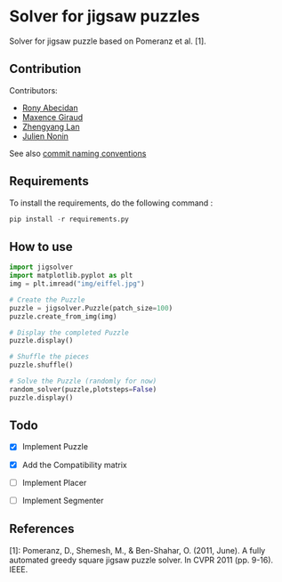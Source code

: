 # Solver for jigsaw puzzles

Solver for jigsaw puzzle based on Pomeranz et al. [1].

## Contribution
Contributors:
* [Rony Abecidan](https://github.com/RonyAbecidan/)
* [Maxence Giraud](https://github.com/MaxenceGiraud/)
* [Zhengyang Lan](https://github.com/LANZhengyang)
* [Julien Nonin](https://github.com/JulienNonin)

See also [commit naming conventions](docs/CONTRIBUTING.md)

## Requirements

To install the requirements, do the following command :

```python
pip install -r requirements.py
```

## How to use

```python
import jigsolver
import matplotlib.pyplot as plt
img = plt.imread("img/eiffel.jpg")

# Create the Puzzle
puzzle = jigsolver.Puzzle(patch_size=100) 
puzzle.create_from_img(img) 

# Display the completed Puzzle
puzzle.display() 

# Shuffle the pieces
puzzle.shuffle()

# Solve the Puzzle (randomly for now)
random_solver(puzzle,plotsteps=False)
puzzle.display()
```


## Todo 
- [x] Implement Puzzle
- [x] Add the Compatibility matrix
- [ ] Implement Placer 
- [ ] Implement Segmenter


## References 

[1]: Pomeranz, D., Shemesh, M., & Ben-Shahar, O. (2011, June). A fully automated greedy square jigsaw puzzle solver. In CVPR 2011 (pp. 9-16). IEEE.